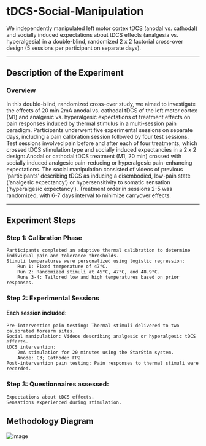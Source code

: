 # tDCS-Social-Manipulation

We independently manipulated left motor cortex tDCS (anodal vs. cathodal) and socially induced expectations about tDCS effects (analgesia vs. hyperalgesia) in a double-blind, randomized 2 x 2 factorial cross-over design (5 sessions per participant on separate days).

---

## Description of the Experiment

### Overview

In this double-blind, randomized cross-over study, we aimed to investigate the effects of 20 min 2mA anodal vs. cathodal tDCS of the left motor cortex (M1) and analgesic vs. hyperalgesic expectations of treatment effects on pain responses induced by thermal stimulus in a multi-session pain paradigm. Participants underwent five experimental sessions on separate days, including a pain calibration session followed by four test sessions. Test sessions involved pain before and after each of four treatments, which crossed tDCS stimulation type and socially induced expectancies in a 2 x 2 design:  Anodal or cathodal tDCS treatment (M1, 20 min) crossed with socially induced analgesic pain-reducing or hyperalgesic pain-enhancing expectations. The social manipulation consisted of videos of previous ‘participants’ describing tDCS as inducing a disembodied, low-pain state (‘analgesic expectancy’) or hypersensitivity to somatic sensation (‘hyperalgesic expectancy’). Treatment order in sessions 2-5 was randomized,  with 6-7 days interval to minimize carryover effects.

---

## Experiment Steps

### Step 1: Calibration Phase

    Participants completed an adaptive thermal calibration to determine individual pain and tolerance thresholds.
    Stimuli temperatures were personalized using logistic regression:
        Run 1: Fixed temperature of 47°C.
        Run 2: Randomized stimuli at 45°C, 47°C, and 48.9°C.
        Runs 3-4: Tailored low and high temperatures based on prior responses.

### Step 2: Experimental Sessions
#### Each session included:
    Pre-intervention pain testing: Thermal stimuli delivered to two calibrated forearm sites.
    Social manipulation: Videos describing analgesic or hyperalgesic tDCS effects.
    tDCS intervention:
        2mA stimulation for 20 minutes using the StarStim system.
        Anode: C3; Cathode: FP2.
    Post-intervention pain testing: Pain responses to thermal stimuli were recorded.

### Step 3: Questionnaires assessed:
    Expectations about tDCS effects.
    Sensations experienced during stimulation.

## Methodology Diagram
![image](https://github.com/user-attachments/assets/2129e381-0378-41f5-8f90-c8c813e1162a)
